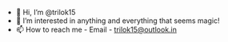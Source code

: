 - 👋 Hi, I’m @trilok15
- 👀 I’m interested in anything and everything that seems magic!
- 📫 How to reach me - Email - trilok15@outlook.in

<!---
trilok15/trilok15 is a ✨ special ✨ repository because its `README.md` (this file) appears on your GitHub profile.
You can click the Preview link to take a look at your changes.
--->
